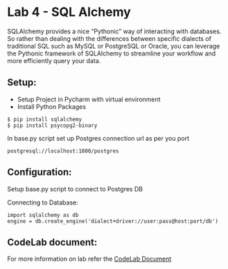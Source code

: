 # Lab 4 - SQL Alchemy

SQLAlchemy provides a nice “Pythonic” way of interacting with databases. So rather than dealing with the differences between specific dialects of traditional SQL such as MySQL or PostgreSQL or Oracle, you can leverage the Pythonic framework of SQLAlchemy to streamline your workflow and more efficiently query your data. 


## Setup:

- Setup Project in Pycharm with virtual environment
- Install Python Packages
```
$ pip install sqlalchemy 
$ pip install psycopg2-binary 
```
In base.py script set up Postgres connection url as per you port 
```
postgresql://localhost:1800/postgres
```

## Configuration:
Setup base.py script to connect to Postgres DB

Connecting to Database:
```
import sqlalchemy as db
engine = db.create_engine('dialect+driver://user:pass@host:port/db')
```

## CodeLab document:  
For more information on lab refer the [CodeLab Document](https://codelabs-preview.appspot.com/?file_id=1W2rSmS3Xvj2T2jowlxd-dWCOLhdimBsIhjftX0pfxu8#0)
